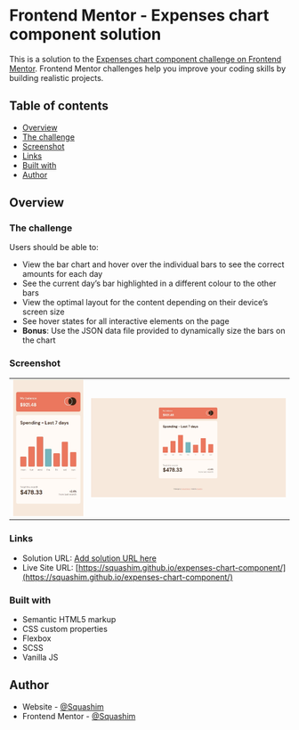 # Frontend Mentor - Expenses chart component solution

This is a solution to the [Expenses chart component challenge on Frontend Mentor](https://www.frontendmentor.io/challenges/expenses-chart-component-e7yJBUdjwt). Frontend Mentor challenges help you improve your coding skills by building realistic projects. 


## Table of contents

- [Overview](#overview)
- [The challenge](#the-challenge)
- [Screenshot](#screenshot) 
- [Links](#links)
- [Built with](#built-with)
- [Author](#author)

## Overview

### The challenge

Users should be able to:

- View the bar chart and hover over the individual bars to see the correct amounts for each day
- See the current day’s bar highlighted in a different colour to the other bars
- View the optimal layout for the content depending on their device’s screen size
- See hover states for all interactive elements on the page
- **Bonus**: Use the JSON data file provided to dynamically size the bars on the chart

### Screenshot

<table>
        <tr>
            <td>
                <img src="images/mobile.jpg"
                    alt="Mobile solution" title="Mobile solution" width="100%"/>
            </td>
            <td>
                <img src="images/desktop.jpg"
                    alt="Desktop solution" width="100%" title="Desktop solution"/>
            </td>
        </tr>
</table>

### Links

- Solution URL: [Add solution URL here](https://your-solution-url.com)
- Live Site URL: [https://squashim.github.io/expenses-chart-component/](https://squashim.github.io/expenses-chart-component/)

### Built with

- Semantic HTML5 markup
- CSS custom properties
- Flexbox
- SCSS
- Vanilla JS

## Author

- Website - [@Squashim](https://github.com/Squashim)
- Frontend Mentor - [@Squashim](https://www.frontendmentor.io/profile/Squashim)
